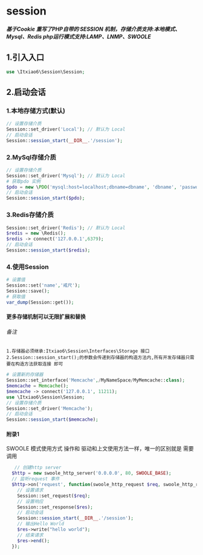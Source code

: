 # session
##### 基于Cookie 重写了PHP自带的 SESSION 机制，存储介质支持:本地模式、Mysql、Redis php运行模式支持:LAMP、LNMP、SWOOLE
## 1.引入入口
```php
use \Itxiao6\Session\Session;
```
## 2.启动会话
### 1.本地存储方式(默认)
```php
// 设置存储介质
Session::set_driver('Local'); // 默认为 Local
// 启动会话
Session::session_start(__DIR__.'/session');
```
### 2.MySql存储介质
```php
// 设置存储介质
Session::set_driver('Mysql'); // 默认为 Local
# 获取pdo 实例
$pdo = new \PDO('mysql:host=localhost;dbname=dbname', 'dbname', 'password');
// 启动会话
Session::session_start($pdo);
```
### 3.Redis存储介质
```php
Session::set_driver('Redis'); // 默认为 Local
$redis = new \Redis();
$redis -> connect('127.0.0.1',6379);
// 启动会话
Session::session_start($redis);
```
### 4.使用Session
```php
# 设置值
Session::set('name','戒尺');
Session::save();
# 获取值
var_dump(Session::get());
```
#### 更多存储机制可以无限扩展和替换
###### 备注
```text
1.存储器必须继承:Itxiao6\Session\Interfaces\Storage 接口
2.Session::session_start();的参数会传递到存储器的构造方法内,所有开发存储器只需要在构造方法获取连接 即可 
```

```php
# 设置新的存储器
Session::set_interface('Memcache',/MyNameSpace/MyMemcache::class);
$memcache = Memcache();
$memcache -> connect('127.0.0.1', 11211); 
use \Itxiao6\Session\Session;
// 设置存储介质
Session::set_driver('Memcache');
// 启动会话
Session::session_start($memcache);
```

#### 附录1
  SWOOLE 模式使用方式 操作和 驱动和上文使用方法一样，唯一的区别就是 需要调用
```php
   // 创建http server
  $http = new swoole_http_server('0.0.0.0', 80, SWOOLE_BASE);
  // 监听request 事件
  $http->on('request', function(swoole_http_request $req, swoole_http_response $res){
    // 设置请求
    Session::set_request($req);
    // 设置响应
    Session::set_response($res);
    // 启动会话
    Session::session_start(__DIR__.'/session');
    // 输出Hello World
    $res->write("hello world");
    // 结束请求
    $res->end();
  });
```

 

